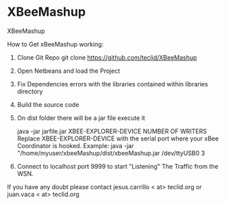 XBeeMashup
==========

XBeeMashup


How to Get xBeeMashup working:

1) Clone Git Repo
    git clone https://github.com/teclid/XBeeMashup
    
2) Open Netbeans and load the Project

3) Fix Dependencies errors with the libraries contained within libraries directory

4) Build the source code

5) On dist folder there will be a jar file execute it

   java -jar jarfile.jar XBEE-EXPLORER-DEVICE NUMBER OF WRITERS
   Replace XBEE-EXPLORER-DEVICE with the serial port where your xBee Coordinator is hooked.
   Example: java -jar "/home/myuser/xbeeMashup/dist/xbeeMashup.jar /dev/ttyUSB0 3

7) Connect to localhost port 9999 to start "Listening" The Traffic from the WSN.

If you have any doubt please contact jesus.carrillo < at> teclid.org or juan.vaca < at> teclid.org


